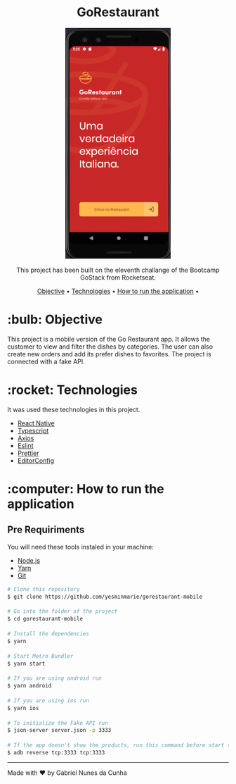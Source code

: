 <h1 align="center">GoRestaurant</h1>
<p align="center">
<img src="screenshot/preview.gif" alt="GoRestaurant"/>
</p>

<p align="center">This project has been built on the eleventh challange of the Bootcamp GoStack from Rocketseat.</p>

<p align="center">
 <a href="#objective">Objective</a> •
 <a href="#technologies">Technologies</a> •
 <a href="#how-to-run">How to run the application</a> •
</p>

<h1 id="objective">:bulb: Objective</h1>
</p>This project is a mobile version of the Go Restaurant app. It allows the customer to view and filter the dishes by categories. The user can also create new orders and add its prefer dishes to favorites. The project is connected with a fake API.</p>

<h1 id="technologies">:rocket: Technologies</h1>

<p>It was used these technologies in this project.</p>

- [React Native](https://reactnative.dev/ "React Native")
- [Typescript](https://www.typescriptlang.org/ "Typescript")
- [Axios](https://github.com/axios/axios "Axios")
- [Eslint](https://eslint.org/ "Eslint")
- [Prettier](https://prettier.io/ "Prettier")
- [EditorConfig](https://editorconfig.org/ "EditorConfig")

<h1 id="how-to-run">:computer: How to run the application</h1>

<h2>Pre Requiriments</h2>

<p>You will need these tools instaled in your machine:</p>

- [Node.js](https://nodejs.org/en/ "Node.js")
- [Yarn](https://yarnpkg.com/ "Yarn")
- [Git](https://git-scm.com/ "Git")

```bash
# Clone this repository
$ git clone https://github.com/yesminmarie/gorestaurant-mobile

# Go into the folder of the project
$ cd gorestaurant-mobile

# Install the dependencies
$ yarn

# Start Metro Bundler
$ yarn start

# If you are using android run
$ yarn android

# If you are using ios run
$ yarn ios

# To initialize the Fake API run
$ json-server server.json -p 3333

# If the app doesn't show the products, run this command before start the emulate and before start the Fake API
$ adb reverse tcp:3333 tcp:3333

```
<hr>

Made with :heart: by Gabriel Nunes da Cunha
